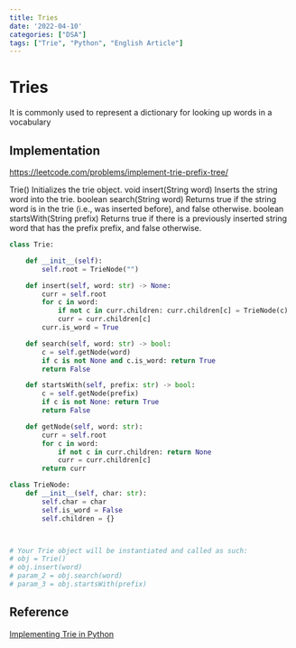 ```yaml
---
title: Tries
date: '2022-04-10'
categories: ["DSA"]
tags: ["Trie", "Python", "English Article"]
---
```


# Tries

It is commonly used to represent a dictionary for looking up words in a vocabulary

## Implementation

<https://leetcode.com/problems/implement-trie-prefix-tree/>

Trie() Initializes the trie object.
void insert(String word) Inserts the string word into the trie.
boolean search(String word) Returns true if the string word is in the trie (i.e., was inserted before), and false otherwise.
boolean startsWith(String prefix) Returns true if there is a previously inserted string word that has the prefix prefix, and false otherwise.

```python
class Trie:

    def __init__(self):
        self.root = TrieNode("")

    def insert(self, word: str) -> None:
        curr = self.root
        for c in word:
            if not c in curr.children: curr.children[c] = TrieNode(c)
            curr = curr.children[c]
        curr.is_word = True

    def search(self, word: str) -> bool:
        c = self.getNode(word)
        if c is not None and c.is_word: return True
        return False

    def startsWith(self, prefix: str) -> bool:
        c = self.getNode(prefix)
        if c is not None: return True
        return False

    def getNode(self, word: str):
        curr = self.root
        for c in word:
            if not c in curr.children: return None
            curr = curr.children[c]
        return curr

class TrieNode:
    def __init__(self, char: str):
        self.char = char
        self.is_word = False
        self.children = {}



# Your Trie object will be instantiated and called as such:
# obj = Trie()
# obj.insert(word)
# param_2 = obj.search(word)
# param_3 = obj.startsWith(prefix)
```

## Reference

[Implementing Trie in Python](https://albertauyeung.github.io/2020/06/15/python-trie.html/)
